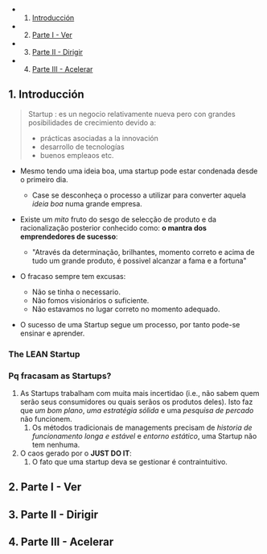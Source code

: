 <!-- vscode-markdown-toc -->
* 1. [Introducción](#Introduccin)
* 2. [Parte I - Ver](#ParteI-Ver)
* 3. [Parte II - Dirigir](#ParteII-Dirigir)
* 4. [Parte III - Acelerar](#ParteIII-Acelerar)

<!-- vscode-markdown-toc-config
	numbering=true
	autoSave=true
	/vscode-markdown-toc-config -->
<!-- /vscode-markdown-toc -->


##  1. <a name='Introduccin'></a>Introducción

> Startup : es un negocio relativamente nueva pero con grandes posibilidades de crecimiento devido a:
>   - prácticas asociadas a la innovación
>   - desarrollo de tecnologías
>   - buenos empleaos etc.

- Mesmo tendo uma ideia boa, uma startup pode estar condenada desde o primeiro dia.
  - Case se desconheça o processo a utilizar para converter aquela *ideia boa* numa grande empresa.

- Existe um *mito* fruto do sesgo de selecção de produto e da racionalização posterior conhecido como: **o mantra dos emprendedores de sucesso**:
  - "Através da determinação, brilhantes, momento correto e acima de tudo um grande produto, é possivel alcanzar a fama e a fortuna"

- O fracaso sempre tem excusas:
  - Não se tinha o necessario.
  - Não fomos visionários o suficiente.
  - Não estavamos no lugar correto no momento adequado.

- O sucesso de uma Startup segue um processo, por tanto pode-se ensinar e aprender.

### The LEAN Startup


### Pq fracasam as Startups?
1. As Startups trabalham com muita mais incertidao (i.e., não sabem quem serão seus consumidores ou quais serãos os produtos deles). Isto faz que *um bom plano*, *uma estratégia sólida* e uma *pesquisa de percado* não funcionem.
   1. Os métodos tradicionais de managements precisam de *historia de funcionamento longa e estável* e *entorno estático*, uma Startup não tem nenhuma.
2. O caos gerado por o **JUST DO IT**:
   1. O fato que uma startup deva se gestionar é contraintuitivo.
##  2. <a name='ParteI-Ver'></a>Parte I - Ver

##  3. <a name='ParteII-Dirigir'></a>Parte II - Dirigir

##  4. <a name='ParteIII-Acelerar'></a>Parte III - Acelerar